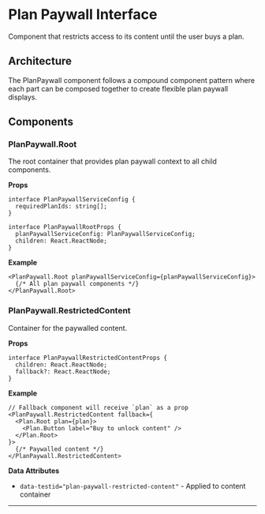 # Plan Paywall Interface

Component that restricts access to its content until the user buys a plan.

## Architecture

The PlanPaywall component follows a compound component pattern where each part can be composed together to create flexible plan paywall displays.

## Components

### PlanPaywall.Root

The root container that provides plan paywall context to all child components.

**Props**
```tsx
interface PlanPaywallServiceConfig {
  requiredPlanIds: string[];
}

interface PlanPaywallRootProps {
  planPaywallServiceConfig: PlanPaywallServiceConfig;
  children: React.ReactNode;
}
```

**Example**
```tsx
<PlanPaywall.Root planPaywallServiceConfig={planPaywallServiceConfig}>
  {/* All plan paywall components */}
</PlanPaywall.Root>
```

### PlanPaywall.RestrictedContent

Container for the paywalled content.

**Props**
```tsx
interface PlanPaywallRestrictedContentProps {
  children: React.ReactNode;
  fallback?: React.ReactNode;
}
```

**Example**
```tsx
// Fallback component will receive `plan` as a prop
<PlanPaywall.RestrictedContent fallback={
  <Plan.Root plan={plan}>
    <Plan.Button label="Buy to unlock content" />
  </Plan.Root>
}>
  {/* Paywalled content */}
</PlanPaywall.RestrictedContent>
```

**Data Attributes**
- `data-testid="plan-paywall-restricted-content"` - Applied to content container
---
